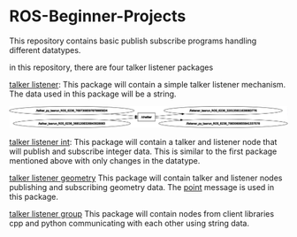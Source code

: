 # ROS-Beginner-Projects
This repository contains basic publish subscribe programs handling different datatypes. 

in this repository, there are four talker listener packages

[talker listener](https://github.com/TSrini19/ROS-Beginner-Projects/tree/main/talker_listener): This package will contain a simple talker listener 
mechanism. The data used in this package will be a string.


![alt text](https://github.com/TSrini19/ROS-Beginner-Projects/blob/main/talker_listener/talker_listener.png)


[talker listener int](https://github.com/TSrini19/ROS-Beginner-Projects/tree/main/talker_listener_int): This package will contain a talker and listener 
node that will publish and subscribe integer data. This is similar to the first package mentioned above with only changes in the datatype.

[talker listener geometry](https://github.com/TSrini19/ROS-Beginner-Projects/tree/main/talker_listener_geometry) This package will contain talker and listener nodes publishing and subscribing geometry data. The [point](http://docs.ros.org/en/noetic/api/geometry_msgs/html/msg/Point.html) message is used in this package. 

[talker listener group](https://github.com/TSrini19/ROS-Beginner-Projects/tree/main/talker_listener_group) This package will contain nodes from client libraries cpp and python communicating with each other using string data. 

